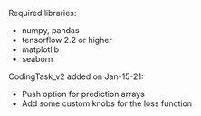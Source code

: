 Required libraries:
- numpy, pandas
- tensorflow 2.2 or higher
- matplotlib
- seaborn

CodingTask_v2 added on Jan-15-21: 
- Push option for prediction arrays
- Add some custom knobs for the loss function
